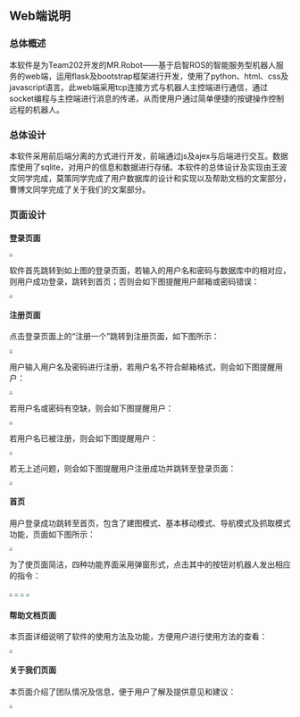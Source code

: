 ## Web端说明

### 总体概述

本软件是为Team202开发的MR.Robot——基于启智ROS的智能服务型机器人服务的web端，运用flask及bootstrap框架进行开发，使用了python、html、css及javascript语言。此web端采用tcp连接方式与机器人主控端进行通信，通过socket编程与主控端进行消息的传递，从而使用户通过简单便捷的按键操作控制远程的机器人。

### 总体设计

本软件采用前后端分离的方式进行开发，前端通过js及ajex与后端进行交互。数据库使用了sqlite，对用户的信息和数据进行存储。本软件的总体设计及实现由王波文同学完成，莫策同学完成了用户数据库的设计和实现以及帮助文档的文案部分，曹博文同学完成了关于我们的文案部分。

### 页面设计

#### 登录页面

<img src="./media/login.png" style="zoom:38%;" />

软件首先跳转到如上图的登录页面，若输入的用户名和密码与数据库中的相对应，则用户成功登录，跳转到首页；否则会如下图提醒用户邮箱或密码错误：

<img src="./media/login_error.png" style="zoom:38%;" />

#### 注册页面

点击登录页面上的“注册一个”跳转到注册页面，如下图所示：

<img src="./media/regist.png" style="zoom:38%;" />

用户输入用户名及密码进行注册，若用户名不符合邮箱格式，则会如下图提醒用户：

<img src="./media/regist_email.png" style="zoom:38%;" />

若用户名或密码有空缺，则会如下图提醒用户：

<img src="./media/regist_lack.png" style="zoom:38%;" />

若用户名已被注册，则会如下图提醒用户：

<img src="./media/regist_dup.png" style="zoom:38%;" />

若无上述问题，则会如下图提醒用户注册成功并跳转至登录页面：

<img src="./media/regist_success.png" style="zoom:38%;" />

#### 首页

用户登录成功跳转至首页，包含了建图模式、基本移动模式、导航模式及抓取模式功能，页面如下图所示：

<img src="./media/index.png" style="zoom:38%;" />

为了使页面简洁，四种功能界面采用弹窗形式，点击其中的按钮对机器人发出相应的指令：

<img src="./media/slam.png" style="zoom:38%;" />

<img src="./media/basic.png" style="zoom:38%;" />

<img src="./media/navi.png" style="zoom:38%;" />

<img src="./media/grab.png" style="zoom:38%;" />

#### 帮助文档页面

本页面详细说明了软件的使用方法及功能，方便用户进行使用方法的查看：

<img src="./media/help.png" style="zoom:38%;" />

#### 关于我们页面

本页面介绍了团队情况及信息，便于用户了解及提供意见和建议：

<img src="./media/about_us.png" style="zoom:38%;" />

